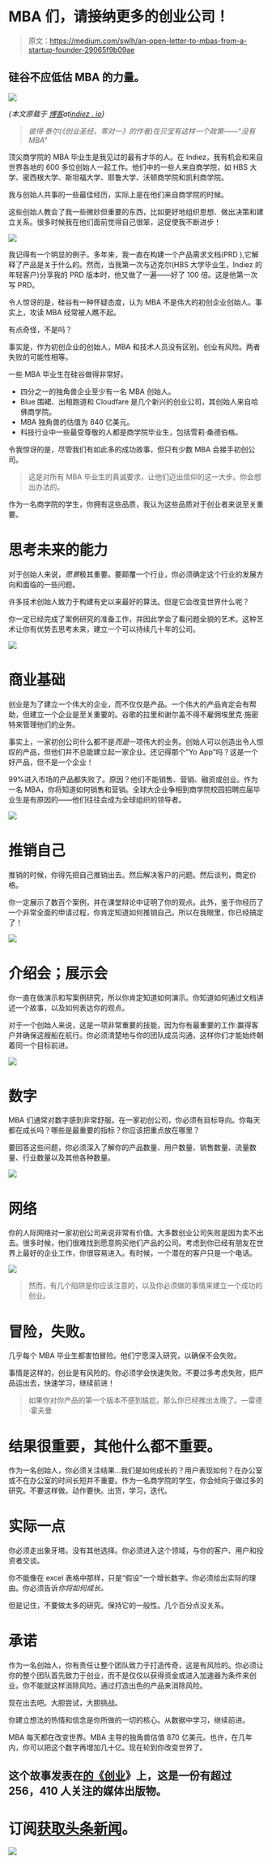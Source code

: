 # MBA 们，请接纳更多的创业公司！

> 原文：<https://medium.com/swlh/an-open-letter-to-mbas-from-a-startup-founder-29065f9b09ae>

## 硅谷不应低估 MBA 的力量。

![](img/fd945468598d2357130d79c824173265.png)

*{本文原载于* [*博客*](https://www.indiez.io/blogs?utm_source=Medium&utm_medium=Content&utm_campaign=open_letter_to_mbas)*at*[*indiez . io*](https://www.indiez.io/?utm_source=Medium&utm_medium=Content&utm_campaign=open_letter_to_mbas)*}*

> *彼得·泰尔(《创业圣经，零对一》的作者)在贝宝有这样一个政策——“没有 MBA”*

顶尖商学院的 MBA 毕业生是我见过的最有才华的人。在 Indiez，我有机会和来自世界各地的 600 多位创始人一起工作。他们中的一些人来自商学院，如 HBS 大学、密西根大学、斯坦福大学、耶鲁大学、沃顿商学院和凯利商学院。

我与创始人共事的一些最佳经历，实际上是在他们来自商学院的时候。

这些创始人教会了我一些微妙但重要的东西，比如更好地组织思想、做出决策和建立关系。很多时候我在他们面前觉得自己很笨，这促使我不断进步！

![](img/87fc97c92204549991ecc6021f8095ef.png)

我记得有一个明显的例子。多年来，我一直在构建一个产品需求文档(PRD ),它解释了产品是关于什么的。然而，当我第一次与迈克尔(HBS 大学毕业生，Indiez 的年轻客户)分享我的 PRD 版本时，他又做了一遍——好了 100 倍。这是他第一次写 PRD。

令人惊讶的是，硅谷有一种怀疑态度，认为 MBA 不是伟大的初创企业创始人。事实上，攻读 MBA 经常被人瞧不起。

有点奇怪，不是吗？

事实是，作为初创企业的创始人，MBA 和技术人员没有区别。创业有风险。两者失败的可能性相等。

一些 MBA 毕业生在硅谷做得非常好。

*   四分之一的独角兽企业至少有一名 MBA 创始人。
*   Blue 围裙、出租跑道和 Cloudfare 是几个新兴的创业公司，其创始人来自哈佛商学院。
*   MBA 独角兽的估值为 840 亿美元。
*   科技行业中一些最受尊敬的人都是商学院毕业生，包括雪莉·桑德伯格。

令我惊讶的是，尽管我们有如此多的成功故事，但只有少数 MBA 会接手初创公司。

> 这是对所有 MBA 毕业生的真诚要求，让他们迈出信仰的这一大步。你会想出办法的。

作为一名商学院的学生，你拥有这些品质，我认为这些品质对于创业者来说至关重要。

# **思考未来的能力**

对于创始人来说，*愿景*极其重要。要颠覆一个行业，你必须确定这个行业的发展方向和面临的一些问题。

许多技术创始人致力于构建有史以来最好的算法。但是它会改变世界什么呢？

你一定已经完成了案例研究的准备工作，并因此学会了看问题全貌的艺术。这种艺术让你有优势去思考未来，建立一个可以持续几十年的公司。

![](img/44af3c05ad47044f7e91b74cc8ee32a3.png)

# 商业基础

创业是为了建立一个伟大的企业，而不仅仅是产品。一个伟大的产品肯定会有帮助，但建立一个企业是至关重要的。谷歌的拉里和谢尔盖不得不雇佣埃里克·施密特来管理他们的业务。

事实上，一家初创公司什么都不是*而是*一项伟大的业务。创始人可以创造出令人惊叹的产品，但他们并不总能建立起一家企业。还记得那个“Yo App”吗？这是一个好产品，但不是一个企业！

99%进入市场的产品都失败了。原因？他们不能销售、营销、融资或创业。作为一名 MBA，你将知道如何销售和营销。全球大企业争相到商学院校园招聘应届毕业生是有原因的——他们往往会成为全球组织的领导者。

![](img/16edaf50051a7502fb8e5ec515f4d073.png)

# 推销自己

推销的时候，你得先把自己推销出去。然后解决客户的问题。然后谈判，商定价格。

你一定展示了数百个案例，并在课堂辩论中证明了你的观点。此外，鉴于你经历了一个非常全面的申请过程，你肯定知道如何推销自己。所以在我眼里，你已经搞定了！

![](img/1f8661b6bb6384359df5a20ab535bde8.png)

# 介绍会；展示会

你一直在做演示和写案例研究，所以你肯定知道如何演示。你知道如何通过文档讲述一个故事，以及如何表达你的观点。

对于一个创始人来说，这是一项非常重要的技能，因为你有最重要的工作:赢得客户并确保这艘船在航行。你必须清楚地与你的团队成员沟通，这样你们才能始终朝着同一个目标前进。

![](img/dab76c7b9a25decf3df38dc1ed0c9693.png)

# 数字

MBA 们通常对数字感到非常舒服。在一家初创公司，你必须有目标导向。你每天都在成长吗？哪些是最重要的指标？你应该把重点放在哪里？

要回答这些问题，你必须深入了解你的产品数量、用户数量、销售数量、流量数量、行业数量以及其他各种数量。

![](img/c4f777690e9bca7dc598f4ada4dd57ac.png)

# 网络

你的人际网络对一家初创公司来说非常有价值。大多数创业公司失败是因为卖不出去。很多时候，他们很难找到愿意购买他们产品的公司。考虑到你已经有朋友在世界上最好的企业工作，你很容易进入。有时候，一个潜在的客户只是一个电话。

![](img/e4251894348d7aa135a8139d28b3905a.png)

> 然而，有几个陷阱是你应该注意的，以及你必须做的事情来建立一个成功的创业。

# 冒险，失败。

几乎每个 MBA 毕业生都害怕冒险。他们宁愿深入研究，以确保不会失败。

事情是这样的，创业是有风险的。你必须学会快速失败。不要过多考虑失败，把产品运出去，快速学习，继续前进！

> 如果你对你产品的第一个版本不感到尴尬，那么你已经推出太晚了。—雷德·霍夫曼

# 结果很重要，其他什么都不重要。

作为一名创始人，你必须关注结果…我们是如何成长的？用户表现如何？在办公室或不在办公室的时间长短并不重要。作为一名商学院的学生，你会倾向于做过多的研究。不要这样做。动作要快。出货，学习，迭代。

# 实际一点

你必须走出象牙塔。没有其他选择。你必须进入这个领域，与你的客户、用户和投资者交谈。

你不能像在 excel 表格中那样，只是“假设”一个增长数字。你必须给出实际的理由。你必须告诉*你将如何成长。*

但是记住，不要做太多的研究。保持它的一般性。几个百分点没关系。

# 承诺

作为一名创始人，你有责任让整个团队致力于打造传奇，这是有风险的。你必须让你的整个团队首先致力于创业，而不是仅仅以获得资金或进入加速器为条件来创业。你不能就这样消除风险。通过打造出色的产品来消除风险。

现在出去吧。大胆尝试，大胆挑战。

你建立想法的热情和信念是你所做的一切的核心。从数据中学习，继续前进。

MBA 每天都在改变世界。MBA 主导的独角兽估值 870 亿美元。也许，在几年内，你可以把这个数字再增加几十亿。现在轮到你改变世界了。

## 这个故事发表在[的《创业](https://medium.com/swlh)》上，这是一份有超过 256，410 人关注的媒体出版物。

# 订阅[获取头条新闻](http://growthsupply.com/the-startup-newsletter/)。

![](img/70cd62e4bfba19568e87ab10ede853cf.png)